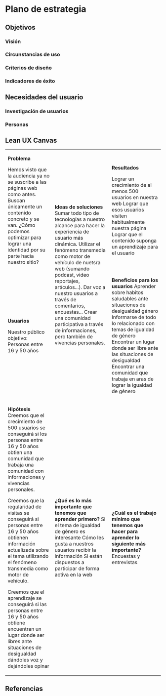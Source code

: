 # Plano de estrategia

## Objetivos 

### Visión

### Circunstancias de uso

### Criterios de diseño

### Indicadores de éxito

## Necesidades del usuario

### Investigación de usuarios

### Personas

## Lean UX Canvas

<table markdown="1"><tbody><tr><td markdown="1">

**Problema**

Hemos visto que la audiencia ya no se suscribe a las páginas web como antes. Buscan únicamente un contenido concreto y se van. ¿Cómo podemos optimizar para lograr una identidad por su parte hacia nuestro sitio?

</td><td rowspan=2 markdown="1">

**Ideas de soluciones**
Sumar todo tipo de tecnologías a nuestro alcance para hacer la experiencia de usuario más dinámica.
Utilizar el fenómeno transmedia como motor de vehículo de nuetsra web (sumando podcast, video reportajes, artículos...).
Dar voz a nuestro usuarios a través de comentarios, encuestas...
Crear una comunidad participativa a través de informaciones, pero también de vivencias personales.

</td><td markdown="1">

**Resultados**

Lograr un crecimiento de al menos 500 usuarios en nuestra web
Lograr que esos usuarios visiten habitualmente nuestra página
Lograr que el contenido suponga un aprendizaje para el usuario

</td></tr><tr><td markdown="1">

**Usuarios**

Nuestro público objetivo:
Personas entre 16 y 50 años

</td><td markdown="1">

**Beneficios para los usuarios**
Aprender sobre habitos saludables ante situaciones de desigualdad género
Informarse de todo lo relacionado con temas de igualdad de género
Encontrar un lugar donde ser libre ante las situaciones de desigualdad
Encontrar una comunidad que trabaja en aras de lograr la igualdad de género

</td></tr><tr><td markdown="1">

**Hipótesis**  
Creemos que el crecimiento de 500 usuarios se conseguirá si los personas entre 16 y 50 años obtien una comunidad que trabaja una comunidad con informaciones y vivencias personales.

Creemos que la regularidad de visitas se conseguirá si personas entre 16 y 50 años obtienen información actualizada sobre el tema utilizando el fenómeno transmedia como motor de vehículo.

Creemos que el aprendizaje se conseguirá si las personas entre 16 y 50 años obtiene encuentran un lugar donde ser libres ante situaciones de desigualdad dándoles voz y dejándoles opinar 

</td><td markdown="1">

**¿Qué es lo más importante que tenemos que aprender primero?**
Si el tema de igualdad de género es interesante
Cómo les gusta a nuestros usuarios recibir la información
Si están dispuestos a participar de forma activa en la web

</td><td markdown="1">

**¿Cuál es el trabajo mínimo que tenemos que hacer para aprender lo siguiente más importante?**
Encuestas y entrevistas

</td></tr></tbody></table>

## Referencias